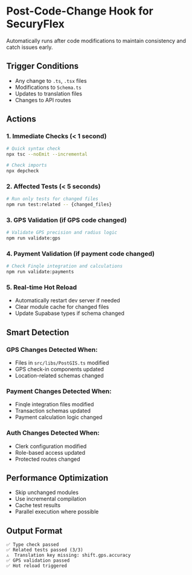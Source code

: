 # Post-Code-Change Hook for SecuryFlex

Automatically runs after code modifications to maintain consistency and catch issues early.

## Trigger Conditions
- Any change to `.ts`, `.tsx` files
- Modifications to `Schema.ts`
- Updates to translation files
- Changes to API routes

## Actions

### 1. Immediate Checks (< 1 second)
```bash
# Quick syntax check
npx tsc --noEmit --incremental

# Check imports
npx depcheck
```

### 2. Affected Tests (< 5 seconds)
```bash
# Run only tests for changed files
npm run test:related -- {changed_files}
```

### 3. GPS Validation (if GPS code changed)
```bash
# Validate GPS precision and radius logic
npm run validate:gps
```

### 4. Payment Validation (if payment code changed)
```bash
# Check Finqle integration and calculations
npm run validate:payments
```

### 5. Real-time Hot Reload
- Automatically restart dev server if needed
- Clear module cache for changed files
- Update Supabase types if schema changed

## Smart Detection

### GPS Changes Detected When:
- Files in `src/libs/PostGIS.ts` modified
- GPS check-in components updated
- Location-related schemas changed

### Payment Changes Detected When:
- Finqle integration files modified
- Transaction schemas updated
- Payment calculation logic changed

### Auth Changes Detected When:
- Clerk configuration modified
- Role-based access updated
- Protected routes changed

## Performance Optimization
- Skip unchanged modules
- Use incremental compilation
- Cache test results
- Parallel execution where possible

## Output Format
```
✅ Type check passed
✅ Related tests passed (3/3)
⚠️  Translation key missing: shift.gps.accuracy
✅ GPS validation passed
✅ Hot reload triggered
```